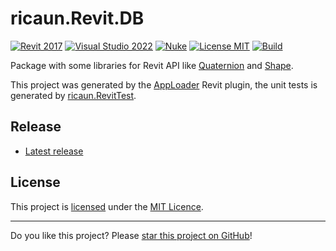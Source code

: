 # ricaun.Revit.DB

[![Revit 2017](https://img.shields.io/badge/Revit-2017+-blue.svg)](https://github.com/ricaun-io/ricaun.Revit.DB)
[![Visual Studio 2022](https://img.shields.io/badge/Visual%20Studio-2022-blue)](https://github.com/ricaun-io/ricaun.Revit.DB)
[![Nuke](https://img.shields.io/badge/Nuke-Build-blue)](https://nuke.build/)
[![License MIT](https://img.shields.io/badge/License-MIT-blue.svg)](LICENSE)
[![Build](https://github.com/ricaun-io/ricaun.Revit.DB/actions/workflows/Build.yml/badge.svg)](https://github.com/ricaun-io/ricaun.Revit.DB/actions)

Package with some libraries for Revit API like [Quaternion](ricaun.Revit.DB.Quaternion) and [Shape](ricaun.Revit.DB.Shape).

This project was generated by the [AppLoader](https://ricaun.com/apploader/) Revit plugin, the unit tests is generated by [ricaun.RevitTest](https://github.com/ricaun-io/ricaun.RevitTest).

## Release

* [Latest release](https://github.com/ricaun-io/ricaun.Revit.DB/releases/latest)

## License

This project is [licensed](LICENSE) under the [MIT Licence](https://en.wikipedia.org/wiki/MIT_License).

---

Do you like this project? Please [star this project on GitHub](https://github.com/ricaun-io/ricaun.Revit.DB/stargazers)!
